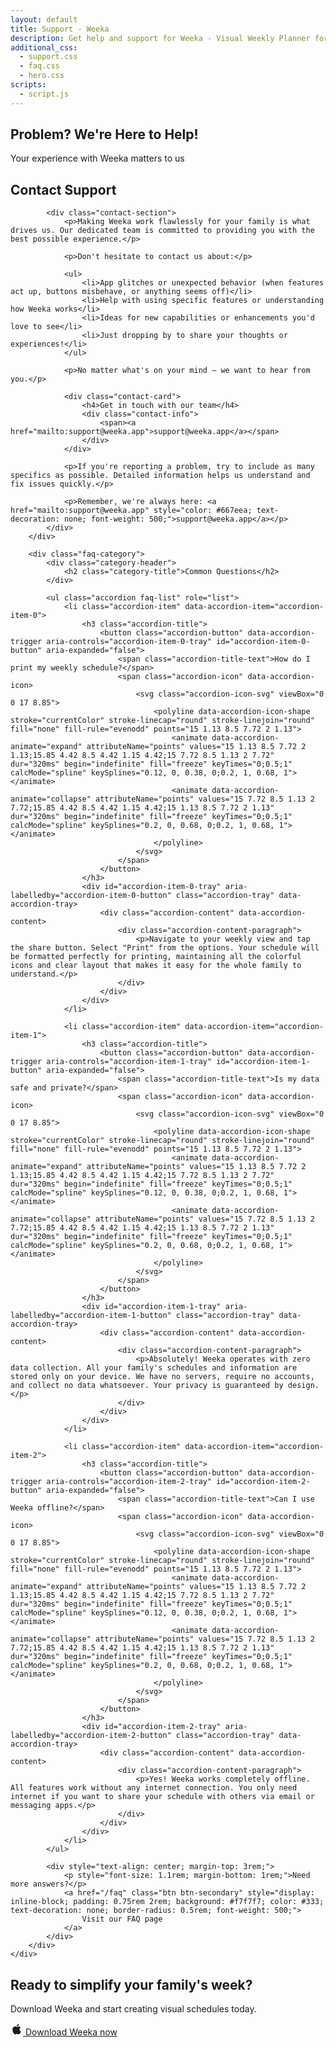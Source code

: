 ```yaml
---
layout: default
title: Support - Weeka
description: Get help and support for Weeka - Visual Weekly Planner for Families
additional_css:
  - support.css
  - faq.css
  - hero.css
scripts:
  - script.js
---
```


<section class="hero">
    <div class="hero-content-support">
        <h1>Problem? We're Here to Help!</h1>
        <p class="hero-subtitle">Your experience with Weeka matters to us</p>
    </div>
</section>

<section class="faq-content">
    <div class="container">
        <div class="faq-category">
            <div class="category-header">
                <h2 class="category-title">Contact Support</h2>
            </div>
            
            <div class="contact-section">
                <p>Making Weeka work flawlessly for your family is what drives us. Our dedicated team is committed to providing you with the best possible experience.</p>
                
                <p>Don't hesitate to contact us about:</p>
                
                <ul>
                    <li>App glitches or unexpected behavior (when features act up, buttons misbehave, or anything seems off)</li>
                    <li>Help with using specific features or understanding how Weeka works</li>
                    <li>Ideas for new capabilities or enhancements you'd love to see</li>
                    <li>Just dropping by to share your thoughts or experiences!</li>
                </ul>
                
                <p>No matter what's on your mind – we want to hear from you.</p>
                
                <div class="contact-card">
                    <h4>Get in touch with our team</h4>
                    <div class="contact-info">
                        <span><a href="mailto:support@weeka.app">support@weeka.app</a></span>
                    </div>
                </div>
                
                <p>If you're reporting a problem, try to include as many specifics as possible. Detailed information helps us understand and fix issues quickly.</p>
                
                <p>Remember, we're always here: <a href="mailto:support@weeka.app" style="color: #667eea; text-decoration: none; font-weight: 500;">support@weeka.app</a></p>
            </div>
        </div>

        <div class="faq-category">
            <div class="category-header">
                <h2 class="category-title">Common Questions</h2>
            </div>
            
            <ul class="accordion faq-list" role="list">
                <li class="accordion-item" data-accordion-item="accordion-item-0">
                    <h3 class="accordion-title">
                        <button class="accordion-button" data-accordion-trigger aria-controls="accordion-item-0-tray" id="accordion-item-0-button" aria-expanded="false">
                            <span class="accordion-title-text">How do I print my weekly schedule?</span>
                            <span class="accordion-icon" data-accordion-icon>
                                <svg class="accordion-icon-svg" viewBox="0 0 17 8.85">
                                    <polyline data-accordion-icon-shape stroke="currentColor" stroke-linecap="round" stroke-linejoin="round" fill="none" fill-rule="evenodd" points="15 1.13 8.5 7.72 2 1.13">
                                        <animate data-accordion-animate="expand" attributeName="points" values="15 1.13 8.5 7.72 2 1.13;15.85 4.42 8.5 4.42 1.15 4.42;15 7.72 8.5 1.13 2 7.72" dur="320ms" begin="indefinite" fill="freeze" keyTimes="0;0.5;1" calcMode="spline" keySplines="0.12, 0, 0.38, 0;0.2, 1, 0.68, 1"></animate>
                                        <animate data-accordion-animate="collapse" attributeName="points" values="15 7.72 8.5 1.13 2 7.72;15.85 4.42 8.5 4.42 1.15 4.42;15 1.13 8.5 7.72 2 1.13" dur="320ms" begin="indefinite" fill="freeze" keyTimes="0;0.5;1" calcMode="spline" keySplines="0.2, 0, 0.68, 0;0.2, 1, 0.68, 1"></animate>
                                    </polyline>
                                </svg>
                            </span>
                        </button>
                    </h3>
                    <div id="accordion-item-0-tray" aria-labelledby="accordion-item-0-button" class="accordion-tray" data-accordion-tray>
                        <div class="accordion-content" data-accordion-content>
                            <div class="accordion-content-paragraph">
                                <p>Navigate to your weekly view and tap the share button. Select "Print" from the options. Your schedule will be formatted perfectly for printing, maintaining all the colorful icons and clear layout that makes it easy for the whole family to understand.</p>
                            </div>
                        </div>
                    </div>
                </li>
                
                <li class="accordion-item" data-accordion-item="accordion-item-1">
                    <h3 class="accordion-title">
                        <button class="accordion-button" data-accordion-trigger aria-controls="accordion-item-1-tray" id="accordion-item-1-button" aria-expanded="false">
                            <span class="accordion-title-text">Is my data safe and private?</span>
                            <span class="accordion-icon" data-accordion-icon>
                                <svg class="accordion-icon-svg" viewBox="0 0 17 8.85">
                                    <polyline data-accordion-icon-shape stroke="currentColor" stroke-linecap="round" stroke-linejoin="round" fill="none" fill-rule="evenodd" points="15 1.13 8.5 7.72 2 1.13">
                                        <animate data-accordion-animate="expand" attributeName="points" values="15 1.13 8.5 7.72 2 1.13;15.85 4.42 8.5 4.42 1.15 4.42;15 7.72 8.5 1.13 2 7.72" dur="320ms" begin="indefinite" fill="freeze" keyTimes="0;0.5;1" calcMode="spline" keySplines="0.12, 0, 0.38, 0;0.2, 1, 0.68, 1"></animate>
                                        <animate data-accordion-animate="collapse" attributeName="points" values="15 7.72 8.5 1.13 2 7.72;15.85 4.42 8.5 4.42 1.15 4.42;15 1.13 8.5 7.72 2 1.13" dur="320ms" begin="indefinite" fill="freeze" keyTimes="0;0.5;1" calcMode="spline" keySplines="0.2, 0, 0.68, 0;0.2, 1, 0.68, 1"></animate>
                                    </polyline>
                                </svg>
                            </span>
                        </button>
                    </h3>
                    <div id="accordion-item-1-tray" aria-labelledby="accordion-item-1-button" class="accordion-tray" data-accordion-tray>
                        <div class="accordion-content" data-accordion-content>
                            <div class="accordion-content-paragraph">
                                <p>Absolutely! Weeka operates with zero data collection. All your family's schedules and information are stored only on your device. We have no servers, require no accounts, and collect no data whatsoever. Your privacy is guaranteed by design.</p>
                            </div>
                        </div>
                    </div>
                </li>
                
                <li class="accordion-item" data-accordion-item="accordion-item-2">
                    <h3 class="accordion-title">
                        <button class="accordion-button" data-accordion-trigger aria-controls="accordion-item-2-tray" id="accordion-item-2-button" aria-expanded="false">
                            <span class="accordion-title-text">Can I use Weeka offline?</span>
                            <span class="accordion-icon" data-accordion-icon>
                                <svg class="accordion-icon-svg" viewBox="0 0 17 8.85">
                                    <polyline data-accordion-icon-shape stroke="currentColor" stroke-linecap="round" stroke-linejoin="round" fill="none" fill-rule="evenodd" points="15 1.13 8.5 7.72 2 1.13">
                                        <animate data-accordion-animate="expand" attributeName="points" values="15 1.13 8.5 7.72 2 1.13;15.85 4.42 8.5 4.42 1.15 4.42;15 7.72 8.5 1.13 2 7.72" dur="320ms" begin="indefinite" fill="freeze" keyTimes="0;0.5;1" calcMode="spline" keySplines="0.12, 0, 0.38, 0;0.2, 1, 0.68, 1"></animate>
                                        <animate data-accordion-animate="collapse" attributeName="points" values="15 7.72 8.5 1.13 2 7.72;15.85 4.42 8.5 4.42 1.15 4.42;15 1.13 8.5 7.72 2 1.13" dur="320ms" begin="indefinite" fill="freeze" keyTimes="0;0.5;1" calcMode="spline" keySplines="0.2, 0, 0.68, 0;0.2, 1, 0.68, 1"></animate>
                                    </polyline>
                                </svg>
                            </span>
                        </button>
                    </h3>
                    <div id="accordion-item-2-tray" aria-labelledby="accordion-item-2-button" class="accordion-tray" data-accordion-tray>
                        <div class="accordion-content" data-accordion-content>
                            <div class="accordion-content-paragraph">
                                <p>Yes! Weeka works completely offline. All features work without any internet connection. You only need internet if you want to share your schedule with others via email or messaging apps.</p>
                            </div>
                        </div>
                    </div>
                </li>
            </ul>
            
            <div style="text-align: center; margin-top: 3rem;">
                <p style="font-size: 1.1rem; margin-bottom: 1rem;">Need more answers?</p>
                <a href="/faq" class="btn btn-secondary" style="display: inline-block; padding: 0.75rem 2rem; background: #f7f7f7; color: #333; text-decoration: none; border-radius: 0.5rem; font-weight: 500;">
                    Visit our FAQ page
                </a>
            </div>
        </div>
    </div>
</section>

<section class="cta">
    <div class="container">
        <h2>Ready to simplify your family's week?</h2>
        <p>Download Weeka and start creating visual schedules today.</p>
        <a href="https://apps.apple.com/app/id6749919557" class="btn btn-primary">
            <svg width="20" height="20" viewBox="0 0 24 24" fill="currentColor">
                <path d="M18.71 19.5c-.83 1.24-1.71 2.45-3.05 2.47-1.34.03-1.77-.79-3.29-.79-1.53 0-2 .77-3.27.82-1.31.05-2.3-1.32-3.14-2.53C4.25 17 2.94 12.45 4.7 9.39c.87-1.52 2.43-2.48 4.12-2.51 1.28-.02 2.5.87 3.29.87.78 0 2.26-1.07 3.81-.91.65.03 2.47.26 3.64 1.98-.09.06-2.17 1.28-2.15 3.81.03 3.02 2.65 4.03 2.68 4.04-.03.07-.42 1.44-1.38 2.83M13 3.5c.73-.83 1.94-1.46 2.94-1.5.13 1.17-.34 2.35-1.04 3.19-.69.85-1.83 1.51-2.95 1.42-.15-1.15.41-2.35 1.05-3.11z"/>
            </svg>
            Download Weeka now
        </a>
    </div>
</section>

<script>
    // Check if page is opened from iOS app
    const urlParams = new URLSearchParams(window.location.search);
    const isAppView = urlParams.get('app') === 'true' || urlParams.get('source') === 'ios';
    
    if (isAppView) {
        document.body.classList.add('app-view');
    }
</script>